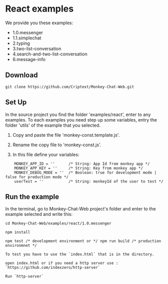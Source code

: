 # React examples

We provide you these examples:

- 1.0.messenger
- 1.1.simplechat
- 2.typing
- 3.two-list-conversation
- 4.search-and-two-list-conversation
- 6.message-info

## Download
```
git clone https://github.com/Criptext/Monkey-Chat-Web.git
```

## Set Up
In the source project you find the folder 'examples/react', enter to any examples.
To each examples you need step up some variables, entry the folder 'utils' of the example that you selected.

1. Copy and paste the file 'monkey-const.template.js'.

2. Rename the copy file to 'monkey-const.js'.

3. In this file define your variables:
```
	MONKEY_APP_ID = ''		/* String: App Id from monkey app */
	MONKEY_APP_KEY = ''		/* String: Key from monkey app */
	MONKEY_DEBUG_MODE = ''	/* Boolean: true for development mode | false for production mode */
	userTest = ''			/* String: monkeyId of the user to test */
```

## Run the example
In the terminal, go to Monkey-Chat-Web project's folder and enter to the example selected and write this:
```
cd Monkey-Chat-Web/examples/react/1.0.messenger

npm install

npm test /* development environment or */ npm run build /* production environmnet */

To test you have to use the `index.html` that is in the directory.

open index.html or if you need a http server use :
`https://github.com/indexzero/http-server`

Run `http-server`

```
